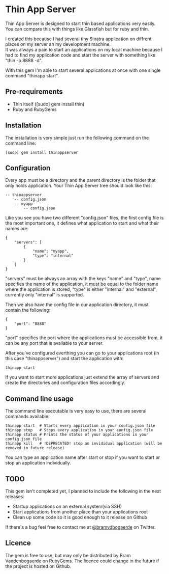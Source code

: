 # Thin App Server

Thin App Server is designed to start thin based applications very easily.    
You can compare this with things like Glassfish but for ruby and thin.

I created this because I had several tiny Sinatra application on diffrent places on my server an my development machine.    
It was always a pain to start an applications on my local machine because I had to find my application code and start the server with something like "thin -p 8888 -d".

With this gem I'm able to start several applications at once with one single command "thinapp start".

## Pre-requirements

* Thin itself ([sudo] gem install thin)
* Ruby and RubyGems

## Installation

The installation is very simple just run the following command on the command line:

    [sudo] gem install thinappserver

## Configuration

Every app must be a directory and the parent directory is the folder that only holds application.
Your Thin App Server tree should look like this:

	-- thinappserver
	    -- config.json
	    -- myapp
	        -- config.json

Like you see you have two different "config.json" files, the first config file is the most important one, it defines what application to start and what their names are:

    {  
    	"servers": [
    		{
    			"name": "myapp",
    			"type": "internal"
    		}
    	]
    }

"servers" must be always an array with the keys "name" and "type", name specifies the name of the application, it must be equal to the folder name where the application is stored, "type" is either "internal" and "external", currently only "internal" is supported.

Then we also have the config file in our application directory, it must contain the following:

    {  
    	"port": "8888"
    }

"port" specifies the port where the applications must be accessible from, it can be any port that is available to your server.

After you've configured everthing you can go to your applications root (in this case "thinappserver") and start the application with:

    thinapp start

If you want to start more applications just extend the array of servers and create the directories and configuration files accordingly.

## Command line usage

The command line executable is very easy to use, there are several commands available:

    thinapp start  # Starts every application in your config.json file
    thinapp stop   # Stops every application in your config.json file
    thinapp status # Prints the status of your applications in your config.json file
    thinapp kill   # !DEPRECATED! stop an invididual application (will be removed in future release)

You can type an application name after start or stop if you want to start or stop an application individually.

## TODO

This gem isn't completed yet, I planned to include the following in the next releases:

* Startup applications on an external system(via SSH)
* Start applications from another place than your applications root
* Clean up some code so it is good enough to it release on Github

If there's a bug feel free to contact me at [@bramvdbogaerde](https://twitter.com/bramvdbogaerde) on Twitter.

## Licence

The gem is free to use, but may only be distributed by Bram Vandenbogaerde on RubyGems.
The licence could change in the future if the project is hosted on Github.
